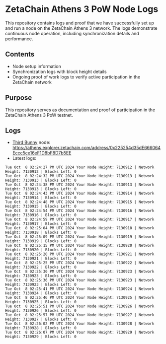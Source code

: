 # ZetaChain Athens 3 PoW Node Logs
This repository contains logs and proof that we have successfully set up and run a node on the ZetaChain Athens 3 network. The logs demonstrate continuous node operation, including synchronization details and performance.

## Contents
- Node setup information
- Synchronization logs with block height details
- Ongoing proof of work logs to verify active participation in the ZetaChain network

## Purpose
This repository serves as documentation and proof of participation in the ZetaChain Athens 3 PoW testnet.

## Logs

- [Third Bunny](https://thirdbunny.xyz/) node: https://athens.explorer.zetachain.com/address/0x225254d35dE666064Eccc5ce16eF1D8bF8D7b5EE
- Latest logs:
```
Tue Oct  8 02:24:27 PM UTC 2024 Your Node Height: 7130912 | Network Height: 7130912 | Blocks Left: 0
Tue Oct  8 02:24:32 PM UTC 2024 Your Node Height: 7130913 | Network Height: 7130913 | Blocks Left: 0
Tue Oct  8 02:24:38 PM UTC 2024 Your Node Height: 7130913 | Network Height: 7130913 | Blocks Left: 0
Tue Oct  8 02:24:43 PM UTC 2024 Your Node Height: 7130914 | Network Height: 7130914 | Blocks Left: 0
Tue Oct  8 02:24:48 PM UTC 2024 Your Node Height: 7130915 | Network Height: 7130915 | Blocks Left: 0
Tue Oct  8 02:24:54 PM UTC 2024 Your Node Height: 7130916 | Network Height: 7130916 | Blocks Left: 0
Tue Oct  8 02:24:59 PM UTC 2024 Your Node Height: 7130917 | Network Height: 7130917 | Blocks Left: 0
Tue Oct  8 02:25:04 PM UTC 2024 Your Node Height: 7130918 | Network Height: 7130918 | Blocks Left: 0
Tue Oct  8 02:25:09 PM UTC 2024 Your Node Height: 7130919 | Network Height: 7130919 | Blocks Left: 0
Tue Oct  8 02:25:15 PM UTC 2024 Your Node Height: 7130920 | Network Height: 7130920 | Blocks Left: 0
Tue Oct  8 02:25:20 PM UTC 2024 Your Node Height: 7130921 | Network Height: 7130921 | Blocks Left: 0
Tue Oct  8 02:25:25 PM UTC 2024 Your Node Height: 7130922 | Network Height: 7130922 | Blocks Left: 0
Tue Oct  8 02:25:30 PM UTC 2024 Your Node Height: 7130923 | Network Height: 7130923 | Blocks Left: 0
Tue Oct  8 02:25:36 PM UTC 2024 Your Node Height: 7130923 | Network Height: 7130923 | Blocks Left: 0
Tue Oct  8 02:25:41 PM UTC 2024 Your Node Height: 7130924 | Network Height: 7130924 | Blocks Left: 0
Tue Oct  8 02:25:46 PM UTC 2024 Your Node Height: 7130925 | Network Height: 7130925 | Blocks Left: 0
Tue Oct  8 02:25:51 PM UTC 2024 Your Node Height: 7130926 | Network Height: 7130926 | Blocks Left: 0
Tue Oct  8 02:25:57 PM UTC 2024 Your Node Height: 7130927 | Network Height: 7130927 | Blocks Left: 0
Tue Oct  8 02:26:02 PM UTC 2024 Your Node Height: 7130928 | Network Height: 7130928 | Blocks Left: 0
Tue Oct  8 02:26:07 PM UTC 2024 Your Node Height: 7130929 | Network Height: 7130929 | Blocks Left: 0
```

